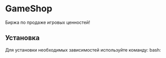 # GameShop
Биржа по продаже игровых ценностей!


## Установка

Для установки необходимых зависимостей используйте команду:
 bash:
<npm install>